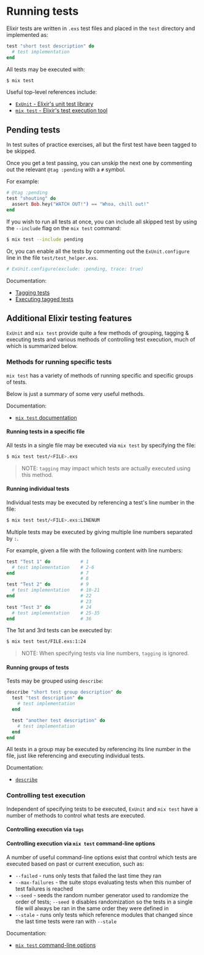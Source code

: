 # Running tests

Elixir tests are written in `.exs` test files and placed in the `test` directory and implemented
as:

```elixir
test "short test description" do
  # test implementation
end
```

All tests may be executed with:

```bash
$ mix test
```

Useful top-level references include:

* [`ExUnit` - Elixir's unit test library](https://hexdocs.pm/ex_unit/ExUnit.html)
* [`mix test` - Elixir's test execution tool](https://hexdocs.pm/mix/Mix.Tasks.Test.html)

## Pending tests

In test suites of practice exercises, all but the first test have been tagged to be skipped.

Once you get a test passing, you can unskip the next one by commenting out the relevant `@tag :pending` with a `#` symbol.

For example:

```elixir
# @tag :pending
test "shouting" do
  assert Bob.hey("WATCH OUT!") == "Whoa, chill out!"
end
```

If you wish to run all tests at once, you can include all skipped test by using the `--include` flag on the `mix test` command:

```bash
$ mix test --include pending
```

Or, you can enable all the tests by commenting out the `ExUnit.configure` line in the file `test/test_helper.exs`.

```elixir
# ExUnit.configure(exclude: :pending, trace: true)
```

Documentation:

* [Tagging tests](https://hexdocs.pm/ex_unit/ExUnit.Case.html#module-tags)
* [Executing tagged tests](https://hexdocs.pm/mix/Mix.Tasks.Test.html#module-filters)

## Additional Elixir testing features

`ExUnit` and `mix test` provide quite a few methods of grouping, tagging & executing
tests and various methods of controlling test execution, much of which is summarized
below.

### Methods for running specific tests

`mix test` has a variety of methods of running specific and specific groups of tests.

Below is just a summary of some very useful methods.

Documentation:

* [`mix test` documentation](https://hexdocs.pm/mix/Mix.Tasks.Test.html)

#### Running tests in a specific file

All tests in a single file may be executed via `mix test` by specifying the file:

```bash
$ mix test test/<FILE>.exs
```

> NOTE: `tagging` may impact which tests are actually executed using this method.

#### Running individual tests

Individual tests may be executed by referencing a test's line number in the file:

```bash
$ mix test test/<FILE>.exs:LINENUM
```

Multiple tests may be executed by giving multiple line numbers separated by `:`.

For example, given a file with the following content with line numbers:

```elixir
test "Test 1" do           # 1
  # test implementation    # 2-6
end                        # 7
                           # 8
test "Test 2" do           # 9
  # test implementation    # 10-21
end                        # 22
                           # 23
test "Test 3" do           # 24
  # test implementation    # 25-35
end                        # 36
```

The 1st and 3rd tests can be executed by:

```bash
$ mix test test/FILE.exs:1:24
```

> NOTE: When specifying tests via line numbers, `tagging` is ignored.

#### Running groups of tests

Tests may be grouped using `describe`:

```elixir
describe "short test group description" do
  test "test description" do
    # test implementation
  end

  test "another test description" do
    # test implementation
  end
end
```

All tests in a group may be executed by referencing its line number in the file,
just like referencing and executing individual tests.

Dcumentation:

* [`describe`](https://hexdocs.pm/ex_unit/ExUnit.Case.html#describe/2)

### Controlling test execution

Independent of specifying tests to be executed, `ExUnit` and `mix test` have a number
of methods to control what tests are executed.

#### Controlling execution via `tags`

#### Controlling execution via `mix test` command-line options

A number of useful command-line options exist that control which tests are executed
based on past or current execution, such as:

* `--failed` - runs only tests that failed the last time they ran
* `--max-failures` - the suite stops evaluating tests when this number of test failures
is reached
* `--seed` - seeds the random number generator used to randomize the order of tests;
`--seed 0` disables randomization so the tests in a single file will always be ran
in the same order they were defined in
* `--stale` - runs only tests which reference modules that changed since the last
time tests were ran with `--stale`

Documentation:

* [`mix test` command-line options](https://hexdocs.pm/mix/Mix.Tasks.Test.html#module-command-line-options)
